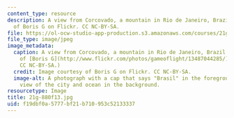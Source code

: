 ```yaml
---
content_type: resource
description: A view from Corcovado, a mountain in Rio de Janeiro, Brazil. Image courtesy
  of Boris G on Flickr. CC NC-BY-SA.
file: https://ol-ocw-studio-app-production.s3.amazonaws.com/courses/21g-880-accelerated-introductory-portuguese-for-spanish-speakers-fall-2013/f19dbf0a5777bf21b710953c52133337_21g-880f13.jpg
file_type: image/jpeg
image_metadata:
  caption: A view from Corcovado, a mountain in Rio de Janeiro, Brazil. (Image courtesy
    of [Boris G](http://www.flickr.com/photos/gameoflight/13487044285/) on Flickr.
    CC NC-BY-SA.)
  credit: Image courtesy of Boris G on Flickr. CC NC-BY-SA.
  image-alt: A photograph with a cap that says "Brasil" in the foreground, with the
    view of the city and ocean in the background.
resourcetype: Image
title: 21g-880f13.jpg
uid: f19dbf0a-5777-bf21-b710-953c52133337
---
```

